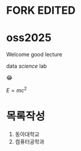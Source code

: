# FORK EDITED
# oss2025
Welcome
good lecture

data *science* lab

😂


$E=mc^2$

# 목록작성
1. 동아대학교
2. 컴퓨터공학과
